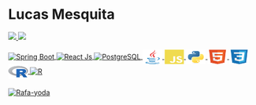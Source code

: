 # Lucas Mesquita
<div>
  <a href="https://github.com/lucasmsouza24">
  <img height="180em" src="https://github-readme-stats.vercel.app/api?username=lucasmsouza24&show_icons=true&theme=dark&include_all_commits=true&count_private=true"/>
  <img height="180em" src="https://github-readme-stats.vercel.app/api/top-langs/?username=lucasmsouza24&layout=compact&langs_count=16&theme=dark"/>
</div>
  
<div style="display: inline_block"><br>
  <img align="center" alt="Spring Boot" height="28" width="30" src="https://miro.medium.com/max/856/1*O68LbDvD5Dcsnez73M7v4Q.png">
  <img align="center" alt="React Js" height="28" width="30" src="https://upload.wikimedia.org/wikipedia/commons/thumb/a/a7/React-icon.svg/2300px-React-icon.svg.png">
  <img align="center" alt="PostgreSQL" height="30" width="30" src="https://www.pngrepo.com/png/303301/180/postgresql-logo.png">
  <img align="center" alt="Java" height="30" width="40" src="https://raw.githubusercontent.com/devicons/devicon/master/icons/java/java-original.svg">
  <img align="center" alt="Js" height="30" width="40" src="https://raw.githubusercontent.com/devicons/devicon/master/icons/javascript/javascript-plain.svg">
  <img align="center" alt="Python" height="30" width="40" src="https://raw.githubusercontent.com/devicons/devicon/master/icons/python/python-original.svg">
  <img align="center" alt="HTML" height="30" width="40" src="https://raw.githubusercontent.com/devicons/devicon/master/icons/html5/html5-original.svg">
  <img align="center" alt="CSS" height="30" width="40" src="https://raw.githubusercontent.com/devicons/devicon/master/icons/css3/css3-original.svg">
  <img align="center" alt="R" height="30" width="40" src="https://raw.githubusercontent.com/devicons/devicon/master/icons/r/r-original.svg">
  <img align="center" alt="R" height="30" width="40" src="https://raw.githubusercontent.com/jmnote/z-icons/master/svg/git.svg">
</div>
  
<div style="display: inline_block"><br>
  <img align="center" alt="Rafa-yoda" src="https://media0.giphy.com/media/PiQejEf31116URju4V/200w.gif?cid=82a1493b00fqqk78rdycfg3yfthth449jqpweucwgt0g6dtw&rid=200w.gif">
</div>
